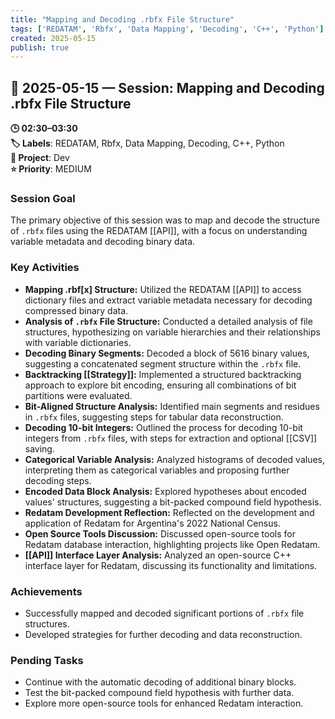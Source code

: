 ```yaml
---
title: "Mapping and Decoding .rbfx File Structure"
tags: ['REDATAM', 'Rbfx', 'Data Mapping', 'Decoding', 'C++', 'Python']
created: 2025-05-15
publish: true
---
```


## 📅 2025-05-15 — Session: Mapping and Decoding .rbfx File Structure

**🕒 02:30–03:30**  
**🏷️ Labels**: REDATAM, Rbfx, Data Mapping, Decoding, C++, Python  
**📂 Project**: Dev  
**⭐ Priority**: MEDIUM  


### Session Goal
The primary objective of this session was to map and decode the structure of `.rbfx` files using the REDATAM [[API]], with a focus on understanding variable metadata and decoding binary data.

### Key Activities
- **Mapping .rbf[x] Structure:** Utilized the REDATAM [[API]] to access dictionary files and extract variable metadata necessary for decoding compressed binary data.
- **Analysis of `.rbfx` File Structure:** Conducted a detailed analysis of file structures, hypothesizing on variable hierarchies and their relationships with variable dictionaries.
- **Decoding Binary Segments:** Decoded a block of 5616 binary values, suggesting a concatenated segment structure within the `.rbfx` file.
- **Backtracking [[Strategy]]:** Implemented a structured backtracking approach to explore bit encoding, ensuring all combinations of bit partitions were evaluated.
- **Bit-Aligned Structure Analysis:** Identified main segments and residues in `.rbfx` files, suggesting steps for tabular data reconstruction.
- **Decoding 10-bit Integers:** Outlined the process for decoding 10-bit integers from `.rbfx` files, with steps for extraction and optional [[CSV]] saving.
- **Categorical Variable Analysis:** Analyzed histograms of decoded values, interpreting them as categorical variables and proposing further decoding steps.
- **Encoded Data Block Analysis:** Explored hypotheses about encoded values' structures, suggesting a bit-packed compound field hypothesis.
- **Redatam Development Reflection:** Reflected on the development and application of Redatam for Argentina's 2022 National Census.
- **Open Source Tools Discussion:** Discussed open-source tools for Redatam database interaction, highlighting projects like Open Redatam.
- **[[API]] Interface Layer Analysis:** Analyzed an open-source C++ interface layer for Redatam, discussing its functionality and limitations.

### Achievements
- Successfully mapped and decoded significant portions of `.rbfx` file structures.
- Developed strategies for further decoding and data reconstruction.

### Pending Tasks
- Continue with the automatic decoding of additional binary blocks.
- Test the bit-packed compound field hypothesis with further data.
- Explore more open-source tools for enhanced Redatam interaction.
